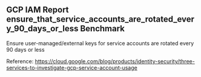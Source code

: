 ## GCP IAM Report ensure_that_service_accounts_are_rotated_every_90_days_or_less Benchmark

Ensure user-managed/external keys for service accounts are rotated every 90 days or less

Reference: https://cloud.google.com/blog/products/identity-security/three-services-to-investigate-gcp-service-account-usage